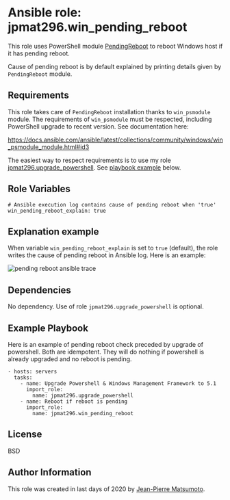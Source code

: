 Ansible role: jpmat296.win_pending_reboot
=========================================

This role uses PowerShell module [PendingReboot](https://github.com/bcwilhite/PendingReboot) to
reboot Windows host if it has pending reboot.

Cause of pending reboot is by default explained by printing details given by `PendingReboot` module.

Requirements
------------

This role takes care of `PendingReboot` installation thanks to `win_psmodule` module. The
requirements of `win_psmodule` must be respected, including PowerShell upgrade to recent version.
See documentation here:

https://docs.ansible.com/ansible/latest/collections/community/windows/win_psmodule_module.html#id3

The easiest way to respect requirements is to use my role
[jpmat296.upgrade_powershell](https://github.com/jpmat296/ansible-upgrade-powershell). See
[playbook example](#example-playbook) below.

Role Variables
--------------

```
# Ansible execution log contains cause of pending reboot when 'true'
win_pending_reboot_explain: true
```

Explanation example
-------------------

When variable `win_pending_reboot_explain` is set to `true` (default), the role writes
the cause of pending reboot in Ansible log. Here is an example:

![pending reboot ansible trace](https://user-images.githubusercontent.com/12024504/103619695-7bdd6c80-4f32-11eb-831c-a5e6cd6aad66.png)

Dependencies
------------

No dependency. Use of role `jpmat296.upgrade_powershell` is optional.

Example Playbook
----------------

Here is an example of pending reboot check preceded by upgrade of powershell. Both are idempotent. They will do nothing if powershell is already upgraded and no reboot is pending.

    - hosts: servers
      tasks:
        - name: Upgrade Powershell & Windows Management Framework to 5.1
          import_role:
            name: jpmat296.upgrade_powershell
        - name: Reboot if reboot is pending
          import_role:
            name: jpmat296.win_pending_reboot

License
-------

BSD

Author Information
------------------

This role was created in last days of 2020 by
[Jean-Pierre Matsumoto](https://fr.linkedin.com/in/jpmatsumoto).
